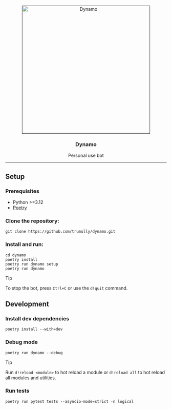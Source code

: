 <p align="center">
<a href="" rel="noopener"><img src="assets/images/dynamo.png" alt="Dynamo" height="400"></a>
</p>
<h3 align="center">Dynamo</h3>

<div align="center"></div>

<p align="center">Personal use bot
    <br>
</p>

---

## Setup <a name="setup"></a>
### Prerequisites
* Python >=3.12
* [Poetry](https://python-poetry.org)

### Clone the repository:
```shell
git clone https://github.com/trumully/dynamo.git
```

### Install and run:
```shell
cd dynamo
poetry install
poetry run dynamo setup
poetry run dynamo
```
> [!TIP]
> To stop the bot, press `Ctrl+C` or use the `d!quit` command.

## Development <a name="development"></a>
### Install dev dependencies
```shell
poetry install --with=dev
```

### Debug mode
```shell
poetry run dynamo --debug
```

> [!TIP]
> Run `d!reload <module>` to hot reload a module or `d!reload all` to hot reload all modules and utilities.


### Run tests
```shell
poetry run pytest tests --asyncio-mode=strict -n logical
```
